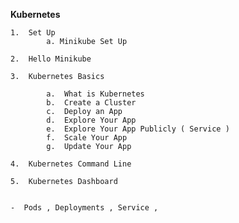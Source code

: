 **Kubernetes**

    1.  Set Up
            a. Minikube Set Up
    
    2.  Hello Minikube
    
    3.  Kubernetes Basics
        
            a.  What is Kubernetes 
            b.  Create a Cluster
            c.  Deploy an App
            d.  Explore Your App
            e.  Explore Your App Publicly ( Service )
            f.  Scale Your App
            g.  Update Your App
            
    4.  Kubernetes Command Line
    
    5.  Kubernetes Dashboard
    
    
    -  Pods , Deployments , Service , 